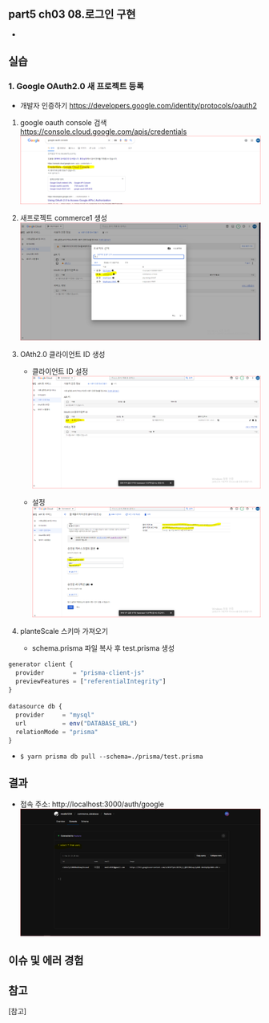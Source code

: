 ## part5 ch03 08.로그인 구현

-

## 실습

### 1. Google OAuth2.0 새 프로젝트 등록

- 개발자 인증하기 https://developers.google.com/identity/protocols/oauth2

1.  google oauth console 검색 https://console.cloud.google.com/apis/credentials
    ![](/public/snapshot/1.검색.PNG)
2.  새프로젝트 commerce1 생성  
    ![](/public/snapshot/2.새프로젝트commerce1.PNG)
3.  OAth2.0 클라이언트 ID 생성

    - 클라이언트 ID 설정  
      ![](/public/snapshot/3.Oauth2.0클라이언트ID생성.PNG)

    - 설정  
      ![](/public/snapshot/3-1클라이언트ID셋팅.PNG)

4.  planteScale 스키마 가져오기
    - schema.prisma 파일 복사 후 test.prisma 생성

```javascript
generator client {
  provider        = "prisma-client-js"
  previewFeatures = ["referentialIntegrity"]
}

datasource db {
  provider     = "mysql"
  url          = env("DATABASE_URL")
  relationMode = "prisma"
}
```

- `$ yarn prisma db pull --schema=./prisma/test.prisma`

## 결과

- 접속 주소: http://localhost:3000/auth/google
  ![](public\snapshot\4.결과.PNG)

## 이슈 및 에러 경험

## 참고

[참고]

<!-- ![참고](./public/snapshot/5-3-3.%EC%B0%B8%EA%B3%A0.PNG) -->
